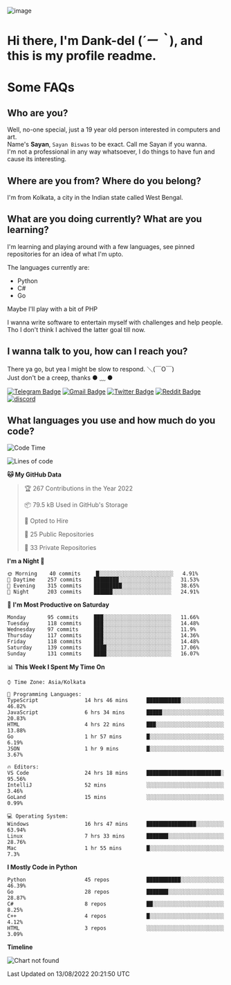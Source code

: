 ![image](https://user-images.githubusercontent.com/63096193/125182844-29f20800-e22f-11eb-8dc9-b0f2d29647bb.png)

# **Hi there, I'm Dank-del (*´ー｀*), and this is my profile readme.**
<!--  [![Profile views](https://gpvc.arturio.dev/dank-del)](https://github.com/dank-del) -->
# Some FAQs

## **Who are you?**

Well, no-one special, just a 19 year old person interested in computers and art. \
Name's **Sayan**, `Sayan Biswas` to be exact. Call me Sayan if you wanna. \
I'm not a professional in any way whatsoever, I do things to have fun and cause its interesting.

## **Where are you from? Where do you belong?**

I'm from Kolkata, a city in the Indian state called West Bengal.

## **What are you doing currently? What are you learning?**

I'm learning and playing around with a few languages, see pinned repositories for an idea of what I'm upto.

The languages currently are:

- Python
- C#
- Go

Maybe I'll play with a bit of PHP

I wanna write software to entertain myself with challenges and help people. \
Tho I don't think I achived the latter goal till now.

<!--## **Eww, I see a weeb profile.**

Can't help it, it's the best way to hide my face on this account
> Why do people hate weebs .-.

## **Cool, what more interests you?**

My interests are quite, weird. They're scattered all over the place. \
I've been fascinated by music and have studied it since the age of 6, I've performed on stage and on air but yeah now I've been away from that. I specialize in key instruments. \
Another thing that interests me is Media Production, aka, working with audio, video and broadcasting media.

> I just like art in general. also feeds the reason of me being obsessed with Japanese drawings (⋟ ﹏ ⋞)-->

## **I wanna talk to you, how can I reach you?**

There ya go, but yea I might be slow to respond. ＼(￣O￣) \
Just don't be a creep, thanks ● ﹏ ●

[![Telegram Badge](https://img.shields.io/badge/-dank_as_fuck-1ca0f1?style=flat-square&logo=telegram&logoColor=white&link=https://t.me/dank_as_fuck)](https://t.me/dank_as_fuck)
[![Gmail Badge](https://img.shields.io/badge/-chizuru@kanojo.tk-c14438?style=flat-square&logo=Gmail&logoColor=white&link=mailto:chizuru@kanojo.tk)](mailto:chizuru@kanojo.tk)
[![Twitter Badge](https://img.shields.io/twitter/follow/TheDankDel?style=social)](https://twitter.com/TheDankDel)
[![Reddit Badge](https://img.shields.io/reddit/user-karma/combined/dank_as_fuck_?style=social)](https://www.reddit.com/user/dank_as_fuck_/)
[![discord](https://discord-md-badge.vercel.app/api/shield/506536929152466945?style=social)](https://discordapp.com/users/506536929152466945)

## **What languages you use and how much do you code?**

<!--START_SECTION:waka-->
![Code Time](http://img.shields.io/badge/Code%20Time-676%20hrs%2055%20mins-blue)

![Lines of code](https://img.shields.io/badge/From%20Hello%20World%20I%27ve%20Written-797%20Thousand%20lines%20of%20code-blue)

**🐱 My GitHub Data** 

> 🏆 267 Contributions in the Year 2022
 > 
> 📦 79.5 kB Used in GitHub's Storage 
 > 
> 💼 Opted to Hire
 > 
> 📜 25 Public Repositories 
 > 
> 🔑 33 Private Repositories  
 > 
**I'm a Night 🦉** 

```text
🌞 Morning    40 commits     █░░░░░░░░░░░░░░░░░░░░░░░░   4.91% 
🌆 Daytime    257 commits    ████████░░░░░░░░░░░░░░░░░   31.53% 
🌃 Evening    315 commits    █████████░░░░░░░░░░░░░░░░   38.65% 
🌙 Night      203 commits    ██████░░░░░░░░░░░░░░░░░░░   24.91%

```
📅 **I'm Most Productive on Saturday** 

```text
Monday       95 commits     ███░░░░░░░░░░░░░░░░░░░░░░   11.66% 
Tuesday      118 commits    ███░░░░░░░░░░░░░░░░░░░░░░   14.48% 
Wednesday    97 commits     ███░░░░░░░░░░░░░░░░░░░░░░   11.9% 
Thursday     117 commits    ███░░░░░░░░░░░░░░░░░░░░░░   14.36% 
Friday       118 commits    ███░░░░░░░░░░░░░░░░░░░░░░   14.48% 
Saturday     139 commits    ████░░░░░░░░░░░░░░░░░░░░░   17.06% 
Sunday       131 commits    ████░░░░░░░░░░░░░░░░░░░░░   16.07%

```


📊 **This Week I Spent My Time On** 

```text
⌚︎ Time Zone: Asia/Kolkata

💬 Programming Languages: 
TypeScript               14 hrs 46 mins      ███████████░░░░░░░░░░░░░░   46.82% 
JavaScript               6 hrs 34 mins       █████░░░░░░░░░░░░░░░░░░░░   20.83% 
HTML                     4 hrs 22 mins       ███░░░░░░░░░░░░░░░░░░░░░░   13.88% 
Go                       1 hr 57 mins        █░░░░░░░░░░░░░░░░░░░░░░░░   6.19% 
JSON                     1 hr 9 mins         █░░░░░░░░░░░░░░░░░░░░░░░░   3.67%

🔥 Editors: 
VS Code                  24 hrs 18 mins      ████████████████████████░   95.56% 
IntelliJ                 52 mins             ░░░░░░░░░░░░░░░░░░░░░░░░░   3.46% 
GoLand                   15 mins             ░░░░░░░░░░░░░░░░░░░░░░░░░   0.99%

💻 Operating System: 
Windows                  16 hrs 47 mins      ████████████████░░░░░░░░░   63.94% 
Linux                    7 hrs 33 mins       ███████░░░░░░░░░░░░░░░░░░   28.76% 
Mac                      1 hr 55 mins        █░░░░░░░░░░░░░░░░░░░░░░░░   7.3%

```

**I Mostly Code in Python** 

```text
Python                   45 repos            ███████████░░░░░░░░░░░░░░   46.39% 
Go                       28 repos            ███████░░░░░░░░░░░░░░░░░░   28.87% 
C#                       8 repos             ██░░░░░░░░░░░░░░░░░░░░░░░   8.25% 
C++                      4 repos             █░░░░░░░░░░░░░░░░░░░░░░░░   4.12% 
HTML                     3 repos             ░░░░░░░░░░░░░░░░░░░░░░░░░   3.09%

```


**Timeline**

![Chart not found](https://raw.githubusercontent.com/Dank-del/Dank-del/main/charts/bar_graph.png) 


 Last Updated on 13/08/2022 20:21:50 UTC
<!--END_SECTION:waka-->

<!--## **Can I stalk your spotify?**

Um sure.

![OwO Spotify](https://spotify-recently-played-readme.vercel.app/api?user=31fdrsslnr7nvq4ytqwtw7c4rxfm&count=5)-->
